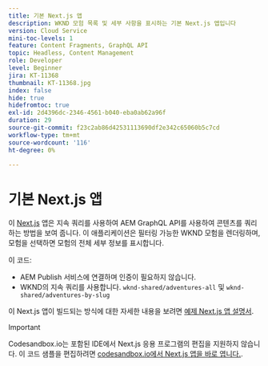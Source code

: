```yaml
---
title: 기본 Next.js 앱
description: WKND 모험 목록 및 세부 사항을 표시하는 기본 Next.js 앱입니다
version: Cloud Service
mini-toc-levels: 1
feature: Content Fragments, GraphQL API
topic: Headless, Content Management
role: Developer
level: Beginner
jira: KT-11368
thumbnail: KT-11368.jpg
index: false
hide: true
hidefromtoc: true
exl-id: 2d4396dc-2346-4561-b040-eba0ab62a96f
duration: 29
source-git-commit: f23c2ab86d42531113690df2e342c65060b5c7cd
workflow-type: tm+mt
source-wordcount: '116'
ht-degree: 0%

---
```


# 기본 Next.js 앱

이 [Next.js](https://nextjs.org/) 앱은 지속 쿼리를 사용하여 AEM GraphQL API를 사용하여 콘텐츠를 쿼리하는 방법을 보여 줍니다. 이 애플리케이션은 필터링 가능한 WKND 모험을 렌더링하며, 모험을 선택하면 모험의 전체 세부 정보를 표시합니다.

이 코드:

+ AEM Publish 서비스에 연결하며 인증이 필요하지 않습니다.
+ WKND의 지속 쿼리를 사용합니다. `wknd-shared/adventures-all` 및 `wknd-shared/adventures-by-slug`

이 Next.js 앱이 빌드되는 방식에 대한 자세한 내용을 보려면 [예제 Next.js 앱 설명서](../example-apps/next-js.md).

>[!IMPORTANT]
>
> Codesandbox.io는 포함된 IDE에서 Next.js 응용 프로그램의 편집을 지원하지 않습니다. 이 코드 샘플을 편집하려면 [codesandbox.io에서 Next.js 앱을 바로 엽니다.](https://codesandbox.io/s/wknd-next-js-app-u8x5f8).
